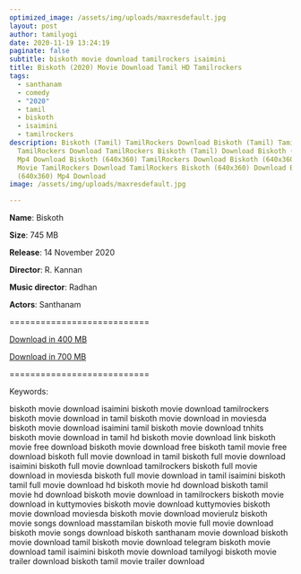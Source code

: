 ```yaml
---
optimized_image: /assets/img/uploads/maxresdefault.jpg
layout: post
author: tamilyogi
date: 2020-11-19 13:24:19
paginate: false
subtitle: biskoth movie download tamilrockers isaimini
title: Biskoth (2020) Movie Download Tamil HD Tamilrockers
tags:
  - santhanam
  - comedy
  - "2020"
  - tamil
  - biskoth
  - isaimini
  - tamilrockers
description: Biskoth (Tamil) TamilRockers Download Biskoth (Tamil) Tamil Movie
  TamilRockers Download TamilRockers Biskoth (Tamil) Download Biskoth (Tamil)
  Mp4 Download Biskoth (640x360) TamilRockers Download Biskoth (640x360) Tamil
  Movie TamilRockers Download TamilRockers Biskoth (640x360) Download Biskoth
  (640x360) Mp4 Download
image: /assets/img/uploads/maxresdefault.jpg

---
```

**Name**: Biskoth

**Size**: 745 MB

**Release**: 14 November 2020

**Director**: R. Kannan 

**Music director**: Radhan

**Actors**: Santhanam

\===========================

[Download in 400 MB](https://drive.unblocked.workers.dev/Biskoth/(%2520Telegram%2520%40isaiminidownload%2520)%2520-%2520Biskoth%2520(2020)%2520Tamil%2520HD-%2520400MB-ESub.mkv?rootId=0AJtZkTkXLBuYUk9PVA)

[Download in 700 MB](https://drive.unblocked.workers.dev/Biskoth/(%2520Telegram%2520%40isaiminidownload%2520)%2520-%2520Biskoth%2520(2020)%2520Tamil%2520HD-700MB-ESub.mkv?rootId=0AJtZkTkXLBuYUk9PVA)

[](https://drive.unblocked.workers.dev/Biskoth/(%2520Telegram%2520%40isaiminidownload%2520)%2520-%2520Biskoth%2520(2020)%2520Tamil%2520HD-700MB-ESub.mkv?rootId=0AJtZkTkXLBuYUk9PVA)[](https://tinyurl.com/y5dq7rwa)[](https://drive.unblocked.workers.dev/Torrent/www.1TamilMV.live%2520-%2520Biskoth%2520(2020)%2520Tamil%2520HQ%2520PreDVD%2520-%2520700MB%2520-%2520x264%2520-%2520HQ%2520Line%C2%A0Aud%2520-%2520MP3.mkv)===========================

Keywords:

biskoth movie download isaimini
biskoth movie download tamilrockers
biskoth movie download in tamil
biskoth movie download in moviesda
biskoth movie download isaimini tamil
biskoth movie download tnhits
biskoth movie download in tamil hd
biskoth movie download link
biskoth movie free download
biskoth movie download free
biskoth tamil movie free download
biskoth full movie download in tamil
biskoth full movie download isaimini
biskoth full movie download tamilrockers
biskoth full movie download in moviesda
biskoth full movie download in tamil isaimini
biskoth tamil full movie download hd
biskoth movie hd download
biskoth tamil movie hd download
biskoth movie download in tamilrockers
biskoth movie download in kuttymovies
biskoth movie download kuttymovies
biskoth movie download moviesda
biskoth movie download movierulz
biskoth movie songs download masstamilan
biskoth movie full movie download
biskoth movie songs download
biskoth santhanam movie download
biskoth movie download tamil
biskoth movie download telegram
biskoth movie download tamil isaimini
biskoth movie download tamilyogi
biskoth movie trailer download
biskoth tamil movie trailer download